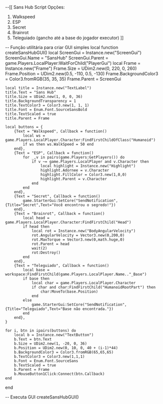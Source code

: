 --[[
Sans Hub Script
Opções:
1. Walkspeed
2. ESP
3. Secret
4. Brainrot
5. Teleguiado (gancho até a base do jogador executor)
]]

-- Função utilitária para criar GUI simples
local function createSansHubGUI()
    local ScreenGui = Instance.new("ScreenGui")
    ScreenGui.Name = "SansHub"
    ScreenGui.Parent = game.Players.LocalPlayer:WaitForChild("PlayerGui")
    local Frame = Instance.new("Frame")
    Frame.Size = UDim2.new(0, 220, 0, 260)
    Frame.Position = UDim2.new(0.5, -110, 0.5, -130)
    Frame.BackgroundColor3 = Color3.fromRGB(35, 35, 35)
    Frame.Parent = ScreenGui

    local title = Instance.new("TextLabel")
    title.Text = "Sans Hub"
    title.Size = UDim2.new(1, 0, 0, 36)
    title.BackgroundTransparency = 1
    title.TextColor3 = Color3.new(1, 1, 1)
    title.Font = Enum.Font.SourceSansBold
    title.TextScaled = true
    title.Parent = Frame

    local buttons = {
        {Text = "Walkspeed", Callback = function()
            local ws = game.Players.LocalPlayer.Character:FindFirstChildOfClass("Humanoid")
            if ws then ws.WalkSpeed = 50 end
        end},
        {Text = "ESP", Callback = function()
            for _,v in pairs(game.Players:GetPlayers()) do
                if v ~= game.Players.LocalPlayer and v.Character then
                    local highlight = Instance.new("Highlight")
                    highlight.Adornee = v.Character
                    highlight.FillColor = Color3.new(1,0,0)
                    highlight.Parent = v.Character
                end
            end
        end},
        {Text = "Secret", Callback = function()
            game.StarterGui:SetCore("SendNotification",{Title="Secret",Text="Você encontrou o segredo!"})
        end},
        {Text = "Brainrot", Callback = function()
            local head = game.Players.LocalPlayer.Character:FindFirstChild("Head")
            if head then
                local rot = Instance.new("BodyAngularVelocity")
                rot.AngularVelocity = Vector3.new(0,200,0)
                rot.MaxTorque = Vector3.new(0,math.huge,0)
                rot.Parent = head
                wait(2)
                rot:Destroy()
            end
        end},
        {Text = "Teleguiado", Callback = function()
            local base = workspace:FindFirstChild(game.Players.LocalPlayer.Name.."_Base")
            if base then
                local char = game.Players.LocalPlayer.Character
                if char and char:FindFirstChild("HumanoidRootPart") then
                    char:MoveTo(base.Position)
                end
            else
                game.StarterGui:SetCore("SendNotification",{Title="Teleguiado",Text="Base não encontrada."})
            end
        end},
    }

    for i, btn in ipairs(buttons) do
        local b = Instance.new("TextButton")
        b.Text = btn.Text
        b.Size = UDim2.new(1, -20, 0, 36)
        b.Position = UDim2.new(0, 10, 0, 40 + (i-1)*44)
        b.BackgroundColor3 = Color3.fromRGB(65,65,65)
        b.TextColor3 = Color3.new(1,1,1)
        b.Font = Enum.Font.SourceSans
        b.TextScaled = true
        b.Parent = Frame
        b.MouseButton1Click:Connect(btn.Callback)
    end
end

-- Executa GUI
createSansHubGUI()
